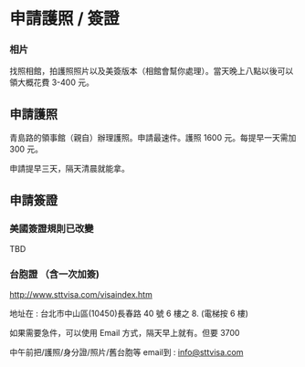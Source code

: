 
# 申請護照 / 簽證

### 相片

找照相館，拍護照照片以及美簽版本（相館會幫你處理）。當天晚上八點以後可以領大概花費 3-400 元。

## 申請護照

青島路的領事館（親自）辦理護照。申請最速件。護照 1600 元。每提早一天需加 300 元。

申請提早三天，隔天清晨就能拿。

## 申請簽證

### 美國簽證規則已改變

TBD

### 台胞證 （含一次加簽)

<http://www.sttvisa.com/visaindex.htm>

地址在 : 台北市中山區(10450)長春路 40 號 6 樓之 8. (電梯按 6 樓) 

如果需要急件，可以使用 Email 方式，隔天早上就有。但要 3700

中午前把/護照/身分證/照片/舊台胞等 email到 : info@sttvisa.com
